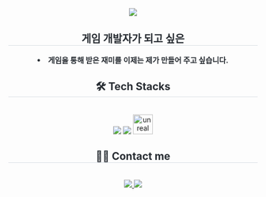 <div align= "center">
    <img src="https://capsule-render.vercel.app/api?type=waving&color=b8adad&height=120&text=Unreal%20Engine%20Game%20Developer&animation=&fontColor=000000&fontSize=40" />
    </div>
    <div align= "center"> 
    <h2 style="border-bottom: 1px solid #d8dee4; color: #282d33;"> 게임 개발자가 되고 싶은 </h2>  
    <div style="font-weight: 700; font-size: 15px; text-align: center; color: #282d33;"> <li> 게임을 통해 받은 재미를 이제는 제가 만들어 주고 싶습니다. </div> 
    </div>
    <div align= "center">
    <h2 style="border-bottom: 1px solid #d8dee4; color: #282d33;"> 🛠️ Tech Stacks </h2> <br> 
    <div style="margin: 0 auto; text-align: center;" align= "center"> <img src="https://img.shields.io/badge/C++-00599C?style=plastic&logo=C%2B%2B&logoColor=white">
          <img src="https://img.shields.io/badge/Github-181717?style=plastic&logo=Github&logoColor=white">
        <img src="https://raw.githubusercontent.com/kenangundogan/fontisto/036b7eca71aab1bef8e6a0518f7329f13ed62f6b/icons/svg/brand/unreal-engine.svg" alt="unreal" width="40" height="40"/
          </div>
    </div>
    <div align= "center">
    <h2 style="border-bottom: 1px solid #d8dee4; color: #282d33;"> 🧑‍💻 Contact me </h2> <br> 
    <div align= "center"> <a href=https://velog.io/@seodongb087/posts> <img src="https://img.shields.io/badge/Velog-20C997?style=plastic&logo=Velog&logoColor=white&link=https://velog.io/@seodongb087/posts"> </a>
         <a href=mailto:seodongb0807@gmail.com> <img src="https://img.shields.io/badge/Gmail-EA4335?style=plastic&logo=Gmail&logoColor=white&link=mailto:seodongb0807@gmail.com"> </a>
          </div>  <br> 
    <div align= "center">  </div> 
    
    
